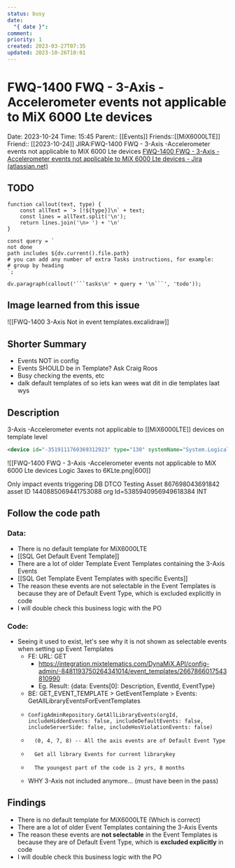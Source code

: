 ```yaml
---
status: busy
date:
  "{ date }": 
comment: 
priority: 1
created: 2023-03-27T07:35
updated: 2023-10-26T10:01
---
```


# FWQ-1400 FWQ - 3-Axis -Accelerometer events not applicable to MiX 6000 Lte devices

Date: 2023-10-24 Time: 15:45
Parent:: [[Events]]
Friends::[[MiX6000LTE]]
Friend:: [[2023-10-24]]
JIRA:FWQ-1400 FWQ - 3-Axis -Accelerometer events not applicable to MiX 6000 Lte devices
[FWQ-1400 FWQ - 3-Axis -Accelerometer events not applicable to MiX 6000 Lte devices - Jira (atlassian.net)](https://csojiramixtelematics.atlassian.net/browse/FWQ-1400)

## TODO
```dataviewjs
function callout(text, type) {
    const allText = `> [!${type}]\n` + text;
    const lines = allText.split('\n');
    return lines.join('\n> ') + '\n'
}

const query = `
not done
path includes ${dv.current().file.path}
# you can add any number of extra Tasks instructions, for example:
# group by heading
`;

dv.paragraph(callout('```tasks\n' + query + '\n```', 'todo'));
```

## Image learned from this issue

![[FWQ-1400 3-Axis Not in event templates.excalidraw]]


## Shorter Summary

- Events NOT in config
- Events SHOULD be in Template? Ask Craig Roos
- Busy checking the events, etc
- dalk default templates of so iets kan wees wat dit in die templates laat wys

## Description

3-Axis -Accelerometer events not applicable to [[MiX6000LTE]] devices on template level

```xml
<device id="-3519111760369312923" type="130" systemName="System.Logical.ThreeAxisAccelerometer" legacyId="-200037">
```

![[FWQ-1400 FWQ - 3-Axis -Accelerometer events not applicable to MiX 6000 Lte devices Logic 3axes to 6KLte.png|600]]


Only impact events triggering
DB DTCO Testing
Asset 867698043691842
asset ID 1440885069441753088
org Id=5385940956949618384
INT


## Follow the code path

### Data:

- There is no default template for MiX6000LTE
- [[SQL Get Default Event Template]]
- There are a lot of older Template Event Templates containing the 3-Axis Events
- [[SQL Get Template Event Templates with specific Events]]
- The reason these events are not selectable in the Event Templates is because they are of Default Event Type, which is excluded explicitly in code
- I will double check this business logic with the PO
### Code:

- Seeing it used to exist, let's see why it is not shown as selectable events when setting up Event Templates
	- FE: URL: GET
		- https://integration.mixtelematics.com/DynaMiX.API/config-admin/-8481193750264341014/event_templates/2667866017543810990
		- Eg. Result: {data: Events[0]: Description, EventId, EventType}
	- BE: GET_EVENT_TEMPLATE > GetEventTemplate > Events: GetAllLibraryEventsForEventTemplates
	-     ConfigAdminRepository.GetAllLibraryEvents(orgId, includeHiddenEvents: false, includeDefaultEvents: false, includeServerSide: false, includeHosViolationEvents: false) 
	-       (0, 4, 7, 8) -- All the axis events are of Default Event Type
	-       Get all library Events for current librarykey
	-       The youngest part of the code is 2 yrs, 8 months
	-  WHY 3-Axis not included anymore... (must have been in the pass)


## Findings

- There is no default template for MiX6000LTE (Which is correct)
- There are a lot of older Event Templates containing the 3-Axis Events
- The reason these events are **not selectable** in the Event Templates is because they are of Default Event Type, which is **excluded explicitly** in code
- I will double check this business logic with the PO